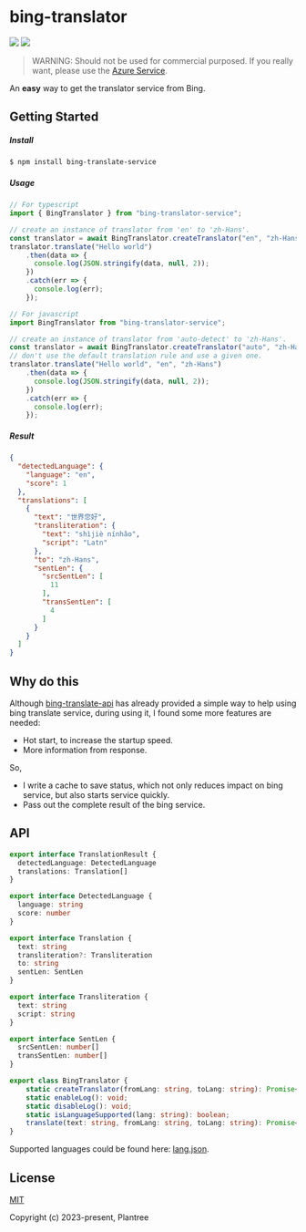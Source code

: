 # bing-translator

<p align="left">
<a href="https://opensource.org/licenses/MIT"><img src="https://img.shields.io/badge/License-MIT-green.svg"></a>
<a href="https://npmcharts.com/compare/bing-translate-service?minimal=true"><img src="https://img.shields.io/npm/dm/bing-translator-service.svg"></a>
</p>

> WARNING: Should not be used for commercial purposed. If you really want, please use the [Azure Service](https://learn.microsoft.com/en-us/azure/cognitive-services/translator/reference/v3-0-languages). 

An **easy** way to get the translator service from Bing.

## Getting Started

##### Install

```bash
$ npm install bing-translate-service
```

##### Usage

```javascript
// For typescript
import { BingTranslator } from "bing-translator-service";

// create an instance of translator from 'en' to 'zh-Hans'. 
const translator = await BingTranslator.createTranslator("en", "zh-Hans");
translator.translate("Hello world")
    .then(data => {
      console.log(JSON.stringify(data, null, 2));
    })
    .catch(err => {
      console.log(err);
    });

// For javascript
import BingTranslator from "bing-translator-service";

// create an instance of translator from 'auto-detect' to 'zh-Hans'. 
const translator = await BingTranslator.createTranslator("auto", "zh-Hans");
// don't use the default translation rule and use a given one.
translator.translate("Hello world", "en", "zh-Hans")
    .then(data => {
      console.log(JSON.stringify(data, null, 2));
    })
    .catch(err => {
      console.log(err);
    });
```

##### Result

```json
{
  "detectedLanguage": {
    "language": "en",
    "score": 1
  },
  "translations": [
    {
      "text": "世界您好",
      "transliteration": {
        "text": "shìjiè nínhǎo",
        "script": "Latn"
      },
      "to": "zh-Hans",
      "sentLen": {
        "srcSentLen": [
          11
        ],
        "transSentLen": [
          4
        ]
      }
    }
  ]
}
```

## Why do this

Although [bing-translate-api](https://github.com/plainheart/bing-translate-api/tree/master) has already provided a simple way to help using bing translate service, during using it, I found some more features are needed:

- Hot start, to increase the startup speed.
- More information from response.

So,

- I write a cache to save status, which not only reduces impact on bing service, but also starts service quickly.
- Pass out the complete result of the bing service.

## API

```typescript
export interface TranslationResult {
  detectedLanguage: DetectedLanguage
  translations: Translation[]
}

export interface DetectedLanguage {
  language: string
  score: number
}

export interface Translation {
  text: string
  transliteration?: Transliteration
  to: string
  sentLen: SentLen
}

export interface Transliteration {
  text: string
  script: string
}

export interface SentLen {
  srcSentLen: number[]
  transSentLen: number[]
}

export class BingTranslator {
    static createTranslator(fromLang: string, toLang: string): Promise<BingTranslator>;
    static enableLog(): void;
    static disableLog(): void;
    static isLanguageSupported(lang: string): boolean;
    translate(text: string, fromLang: string, toLang: string): Promise<TranslationResult>;
}
```

Supported languages could be found here: [lang.json](https://github.com/plantree/bing-translator/blob/main/lib/lang/lang.json).

## License 

[MIT](https://opensource.org/license/mit/)

Copyright (c) 2023-present, Plantree
